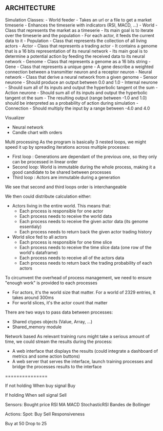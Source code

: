 ARCHITECTURE
------------

Simulation
  Classes:
    - World feeder
      - Takes an url or a file to get a market timeserie
      - Enhances the timeserie with indicators (RSI, MACD, ...)
    - World
      - Class that represents the market as a timeserie
      - Its main goal is to iterate over the timeserie and the population
      - For each actor, it feeds the current data to it
    - Population
      - Class that represents the collection of all living actors
    - Actor
      - Class that represents a trading actor
      - It contains a genome that is a 16 bits representation of its neural network
      - Its main goal is to determine a potential action by feeding the received data to its neural network
    - Genome
      - Class that represents a genome as a 16 bits string
    - Gene
      - Class that represents a unique gene
      - A gene describe a weighted connection between a transmitter neuron and a receptor neuron
    - Neural network
      - Class that derive a neural network from a given genome
    - Sensor neurone
      - Should produce an output between 0.0 and 1.0
    - Internal neurone
      - Should sum all of its inputs and output the hyperbolic tangent ot the sum
    - Action neurone
      - Should sum all of its inputs and output the hyperbolic tangent ot the sum
      - The resulting output (range between -1.0 and 1.0) should be interpreted as a probability of action during simulation
    - Connection
      - Should multiply the input by a range between -4.0 and 4.0

Visualizer
  - Neural network
  - Candle chart with orders

Multi processing
As the program is basically 3 nested loops, we might speed it up by spreading iterations across multiple processes:
  - First loop : Generations are dependant of the previous one, so they only can be processed in linear order
  - Second loop: World is immutable during the whole process, making it a good candidate to be shared between processes
  - Third loop : Actors are immutable during a generation

We see that second and third loops order is interchangeable

We then could distribute calculation either:
  - Actors living in the entire world. This means that:
    - Each process is responsible for one actor
    - Each process needs to receive the world data
    - Each process needs to receive the given actor data (its genome essentialy)
    - Each process needs to return back the given actor trading history
  - World slice fed to all actors
    - Each process is responsible for one time slice
    - Each process needs to receive the time slice data (one row of the world's dataframe)
    - Each process needs to receive all of the actors data
    - Each process needs to return back the trading probability of each actors

To circumvent the overhead of process management, we need to ensure "enough work" is provided to each processes
  - For actors, it's the world size that matter. For a world of 2329 entries, it takes around 300ms
  - For world slices, it's the actor count that matter

There are two ways to pass data between processes:
  - Shared ctypes objects (Value, Array, ...)
  - Shared_memory module

Network based
As relevant training runs might take a serious amount of time, we could stream the results during the process:
  - A web interface that displays the results (could integrate a dashboard of metrics and some action buttons)
  - A web server that serves the interface, launch training processes and bridge the processes results to the interface

===============

If not holding
  When buy signal
    Buy

If holding
  When sell signal
    Sell

Sensors:
  Bought price
  RSI
  MA
  MACD
  StochasticRSI
  Bandes de Bollinger



Actions:
  Spot:
    Buy
    Sell
    Responsiveness



Buy at 50
Drop to 25
